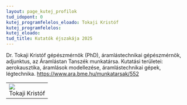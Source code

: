 ```yaml
---
layout: page_kutej_profilok
tud_idopont: 0
kutej_programfelelos_eloado: Tokaji Kristóf
kutej_programfelelos: 
kutej_eloado:
tud_title: Kutatók éjszakája 2025
---
```

Dr. Tokaji Kristóf gépészmérnök (PhD), áramlástechnikai gépészmérnök, adjunktus, az Áramlástan Tanszék munkatársa. Kutatási területei: aerokausztika, áramlások modellezése, áramlástechnikai gépek, légtechnika. https://www.ara.bme.hu/munkatarsak/552




 <table class="picture">
<tr>
<td>

<div class="gallery">
    <img src="images/Dr. Tokaji Kristóf.jpg" max-width="250" max-height="200">
  <div class="desc">Tokaji Kristóf</div>
</div>

</td>
</tr>
</table>
